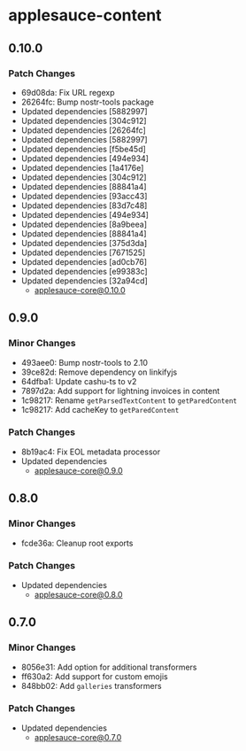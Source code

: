 # applesauce-content

## 0.10.0

### Patch Changes

- 69d08da: Fix URL regexp
- 26264fc: Bump nostr-tools package
- Updated dependencies [5882997]
- Updated dependencies [304c912]
- Updated dependencies [26264fc]
- Updated dependencies [5882997]
- Updated dependencies [f5be45d]
- Updated dependencies [494e934]
- Updated dependencies [1a4176e]
- Updated dependencies [304c912]
- Updated dependencies [88841a4]
- Updated dependencies [93acc43]
- Updated dependencies [83d7c48]
- Updated dependencies [494e934]
- Updated dependencies [8a9beea]
- Updated dependencies [88841a4]
- Updated dependencies [375d3da]
- Updated dependencies [7671525]
- Updated dependencies [ad0cb76]
- Updated dependencies [e99383c]
- Updated dependencies [32a94cd]
  - applesauce-core@0.10.0

## 0.9.0

### Minor Changes

- 493aee0: Bump nostr-tools to 2.10
- 39ce82d: Remove dependency on linkifyjs
- 64dfba1: Update cashu-ts to v2
- 7897d2a: Add support for lightning invoices in content
- 1c98217: Rename `getParsedTextContent` to `getParedContent`
- 1c98217: Add cacheKey to `getParedContent`

### Patch Changes

- 8b19ac4: Fix EOL metadata processor
- Updated dependencies
  - applesauce-core@0.9.0

## 0.8.0

### Minor Changes

- fcde36a: Cleanup root exports

### Patch Changes

- Updated dependencies
  - applesauce-core@0.8.0

## 0.7.0

### Minor Changes

- 8056e31: Add option for additional transformers
- ff630a2: Add support for custom emojis
- 848bb02: Add `galleries` transformers

### Patch Changes

- Updated dependencies
  - applesauce-core@0.7.0
